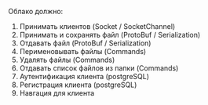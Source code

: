 Облако должно:
1. Принимать клиентов (Socket / SocketChannel)
2. Принимать и сохранять файл (ProtoBuf / Serialization)
3. Отдавать файл (ProtoBuf / Serialization)
4. Перименовывать файлы (Commands)
5. Удалять файлы (Commands)
6. Отдавать список файлов из папки (Commands)
7. Аутентификация клиента (postgreSQL)
8. Регистрация клиента (postgreSQL)
9. Навгация для клиента 